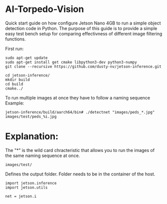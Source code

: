 # AI-Torpedo-Vision

Quick start guide on how configure Jetson Nano 4GB to run a simple object detection code in Python.
The purpose of this guide is to provide a simple easy test bench setup for comparing effectivness of different image filtering functions.

First run:
```9
sudo apt-get update
sudo apt-get install get cmake libpython3-dev python3-numpy
git clone --recursive https://github.com/dusty-nv/jetson-inference.git
```
```
cd jetson-inference/
mkdir build
cd build
cmake../
```
To run multiple images at once they have to follow a naming sequence
Example:
```
jetson-inference/build/aarch64/bin# ./detectnet "images/peds_*.jpg" images/test/peds_%i.jpg
```
# Explanation: 
The "*" is the wild card chracteristic that allows you to run the images of the same naming sequence at once.
```
images/test/
```
Defines the output folder. Folder needs to be in the container of the host.
```
import jetson.inference
import jetson.utils

net = jetson.i
